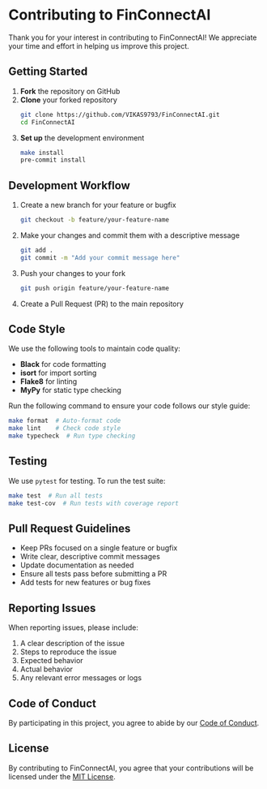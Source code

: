 # Contributing to FinConnectAI

Thank you for your interest in contributing to FinConnectAI! We appreciate your time and effort in helping us improve this project.

## Getting Started

1. **Fork** the repository on GitHub
2. **Clone** your forked repository
   ```bash
   git clone https://github.com/VIKAS9793/FinConnectAI.git
   cd FinConnectAI
   ```
3. **Set up** the development environment
   ```bash
   make install
   pre-commit install
   ```

## Development Workflow

1. Create a new branch for your feature or bugfix
   ```bash
   git checkout -b feature/your-feature-name
   ```
2. Make your changes and commit them with a descriptive message
   ```bash
   git add .
   git commit -m "Add your commit message here"
   ```
3. Push your changes to your fork
   ```bash
   git push origin feature/your-feature-name
   ```
4. Create a Pull Request (PR) to the main repository

## Code Style

We use the following tools to maintain code quality:

- **Black** for code formatting
- **isort** for import sorting
- **Flake8** for linting
- **MyPy** for static type checking

Run the following command to ensure your code follows our style guide:

```bash
make format  # Auto-format code
make lint    # Check code style
make typecheck  # Run type checking
```

## Testing

We use `pytest` for testing. To run the test suite:

```bash
make test  # Run all tests
make test-cov  # Run tests with coverage report
```

## Pull Request Guidelines

- Keep PRs focused on a single feature or bugfix
- Write clear, descriptive commit messages
- Update documentation as needed
- Ensure all tests pass before submitting a PR
- Add tests for new features or bug fixes

## Reporting Issues

When reporting issues, please include:

1. A clear description of the issue
2. Steps to reproduce the issue
3. Expected behavior
4. Actual behavior
5. Any relevant error messages or logs

## Code of Conduct

By participating in this project, you agree to abide by our [Code of Conduct](CODE_OF_CONDUCT.md).

## License

By contributing to FinConnectAI, you agree that your contributions will be licensed under the [MIT License](LICENSE).
